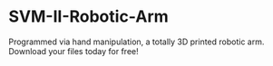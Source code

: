 # SVM-II-Robotic-Arm
Programmed via hand manipulation, a totally 3D printed robotic arm. Download your files today for free!
